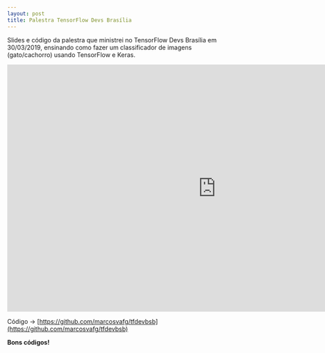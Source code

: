 ```yaml
---
layout: post
title: Palestra TensorFlow Devs Brasília
---
```

Slides e código da palestra que ministrei no TensorFlow Devs Brasília em 30/03/2019, ensinando como fazer um classificador de imagens (gato/cachorro) usando TensorFlow e Keras.

<iframe src="https://docs.google.com/presentation/d/e/2PACX-1vQ-IZKqi5jIP0iFTitSPU-U4gyg287RDXn6mdD_ieUK7_6RQZzKIpklaX7kC6vHEYAojALr0trIeeUq/embed?start=false&loop=false&delayms=3000" frameborder="0" width="960" height="569" allowfullscreen="true" mozallowfullscreen="true" webkitallowfullscreen="true"></iframe>

Código -> [https://github.com/marcosvafg/tfdevbsb](https://github.com/marcosvafg/tfdevbsb)

**Bons códigos!**
